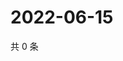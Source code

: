 # 2022-06-15

共 0 条

<!-- BEGIN WEIBO -->
<!-- 最后更新时间 Wed Jun 15 2022 06:13:12 GMT+0800 (China Standard Time) -->

<!-- END WEIBO -->
